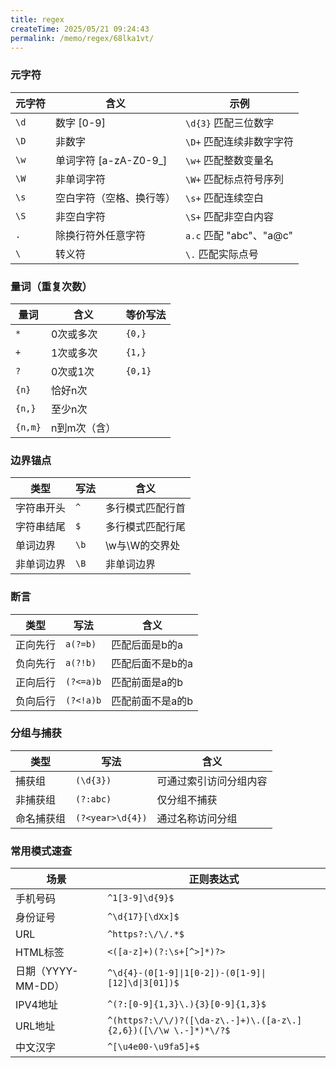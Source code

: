 ```yaml
---
title: regex
createTime: 2025/05/21 09:24:43
permalink: /memo/regex/68lka1vt/
---
```


### 元字符
| 元字符      | 含义                          | 示例                        |
|------------|-------------------------------|----------------------------|
| `\d`       | 数字 [0-9]                    | `\d{3}` 匹配三位数字       |
| `\D`       | 非数字                        | `\D+` 匹配连续非数字字符   |
| `\w`       | 单词字符 [a-zA-Z0-9_]         | `\w+` 匹配整数变量名       |
| `\W`       | 非单词字符                    | `\W+` 匹配标点符号序列     |
| `\s`       | 空白字符（空格、换行等）      | `\s+` 匹配连续空白         |
| `\S`       | 非空白字符                    | `\S+` 匹配非空白内容       |
| `.`        | 除换行符外任意字符            | `a.c` 匹配 "abc"、"a@c"    |
| `\`        | 转义符                        | `\.` 匹配实际点号          |

### 量词（重复次数）
| 量词      | 含义                      | 等价写法              |
|-----------|---------------------------|-----------------------|
| `*`       | 0次或多次                 | `{0,}`                |
| `+`       | 1次或多次                 | `{1,}`                |
| `?`       | 0次或1次                  | `{0,1}`               |
| `{n}`     | 恰好n次                   |                       |
| `{n,}`    | 至少n次                   |                       |
| `{n,m}`   | n到m次（含）              |                       |

### 边界锚点

| 类型        | 写法           | 含义                         |
|------------|----------------|------------------------------|
| 字符串开头   | `^`       | 多行模式匹配行首               |
| 字符串结尾    | `$`       | 多行模式匹配行尾             |
| 单词边界    | `\b`       | \w与\W的交界处             |
| 非单词边界    | `\B`       | 非单词边界             |

### 断言
| 类型        | 写法           | 含义                         |
|------------|----------------|------------------------------|
| 正向先行    | `a(?=b)`       | 匹配后面是b的a               |
| 负向先行    | `a(?!b)`       | 匹配后面不是b的a             |
| 正向后行    | `(?<=a)b`      | 匹配前面是a的b               |
| 负向后行    | `(?<!a)b`      | 匹配前面不是a的b             |

### 分组与捕获
| 类型        | 写法           | 含义          |
|------------|----------------|-------------|
| 捕获组    | `(\d{3})`       | 可通过索引访问分组内容 |
| 非捕获组    | `(?:abc)`       | 仅分组不捕获      |
| 命名捕获组    | `(?<year>\d{4})`      | 通过名称访问分组    |

### 常用模式速查
| 场景             | 正则表达式                                              |
|----------------|----------------------------------------------------|
| 手机号码           | `^1[3-9]\d{9}$`                                    |
| 身份证号           | `^\d{17}[\dXx]$`                                   |
| URL            | `^https?:\/\/.*$`                                  |
| HTML标签         | `<([a-z]+)(?:\s+[^>]*)?>`                          |
| 日期（YYYY-MM-DD） | `^\d{4}-(0[1-9]\|1[0-2])-(0[1-9]\|[12]\d\|3[01])$` |
| IPV4地址         | `^(?:[0-9]{1,3}\.){3}[0-9]{1,3}$` |
| URL地址          | `^(https?:\/\/)?([\da-z\.-]+)\.([a-z\.]{2,6})([\/\w \.-]*)*\/?$` |
| 中文汉字           |`^[\u4e00-\u9fa5]+$`|